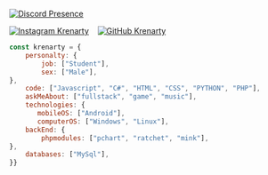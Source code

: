 [![Discord Presence](https://lanyard-profile-readme.vercel.app/api/879740287801495572)](https://discord.com/users/879740287801495572)

[![Instagram Krenarty](https://img.shields.io/badge/@krenarty-8b72ff?style=flat&logo=Instagram&logoColor=white)](https://instagram.com/krenarty)&nbsp;
<a href="https://www.instagram.com/krenarty"></a> &nbsp;
[![GitHub Krenarty](https://img.shields.io/badge/@krenarty-8b72ff?style=flat&logo=github&logoColor=white)](https://instagram.com/krenarty)&nbsp;
<a href="https://www.instagram.com/krenarty"></a> &nbsp;

```javascript
const krenarty = {
    personalty: {
        job: ["Student"],
        sex: ["Male"],
},               
    code: ["Javascript", "C#", "HTML", "CSS", "PYTHON", "PHP"],
    askMeAbout: ["fullstack", "game", "music"],
    technologies: {
       mobileOS: ["Android"],
       computerOS: ["Windows", "Linux"],
    backEnd: {
        phpmodules: ["pchart", "ratchet", "mink"],
},
    databases: ["MySql"],
}}
```

